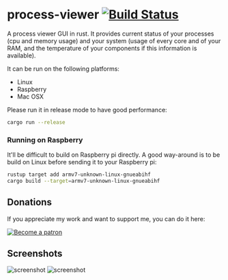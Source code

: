 # process-viewer [![Build Status](https://travis-ci.org/GuillaumeGomez/process-viewer.png?branch=master)](https://travis-ci.org/GuillaumeGomez/process-viewer)
A process viewer GUI in rust. It provides current status of your processes (cpu and memory usage) and your system (usage of every core and of your RAM, and the temperature of your components if this information is available).

It can be run on the following platforms:

 * Linux
 * Raspberry
 * Mac OSX

Please run it in release mode to have good performance:

```bash
cargo run --release
```

### Running on Raspberry

It'll be difficult to build on Raspberry pi directly. A good way-around is to be build on Linux before sending it to your Raspberry pi:

```bash
rustup target add armv7-unknown-linux-gnueabihf
cargo build --target=armv7-unknown-linux-gnueabihf
```

## Donations

If you appreciate my work and want to support me, you can do it here:

[![Become a patron](https://c5.patreon.com/external/logo/become_a_patron_button.png)](https://www.patreon.com/GuillaumeGomez)

## Screenshots

![screenshot](http://guillaume-gomez.fr/image/screen1.png)
![screenshot](http://guillaume-gomez.fr/image/screen2.png)
